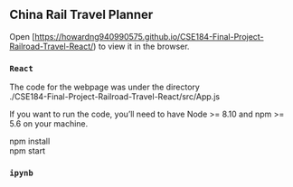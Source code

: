 ## China Rail Travel Planner

Open [https://howardng940990575.github.io/CSE184-Final-Project-Railroad-Travel-React/) to view it in the browser.

### `React`

The code for the webpage was under the directory<br />
./CSE184-Final-Project-Railroad-Travel-React/src/App.js

If you want to run the code, you’ll need to have Node >= 8.10 and npm >= 5.6 on your machine.<br />

npm install<br />
npm start

### `ipynb`